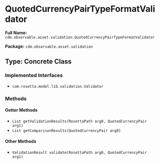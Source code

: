 # QuotedCurrencyPairTypeFormatValidator

**Full Name:** `cdm.observable.asset.validation.QuotedCurrencyPairTypeFormatValidator`

**Package:** `cdm.observable.asset.validation`

## Type: Concrete Class

### Implemented Interfaces

- `com.rosetta.model.lib.validation.Validator`

### Methods

#### Getter Methods

- `List getValidationResults(RosettaPath arg0, QuotedCurrencyPair arg1)`
- `List getComparisonResults(QuotedCurrencyPair arg0)`

#### Other Methods

- `ValidationResult validate(RosettaPath arg0, QuotedCurrencyPair arg1)`

